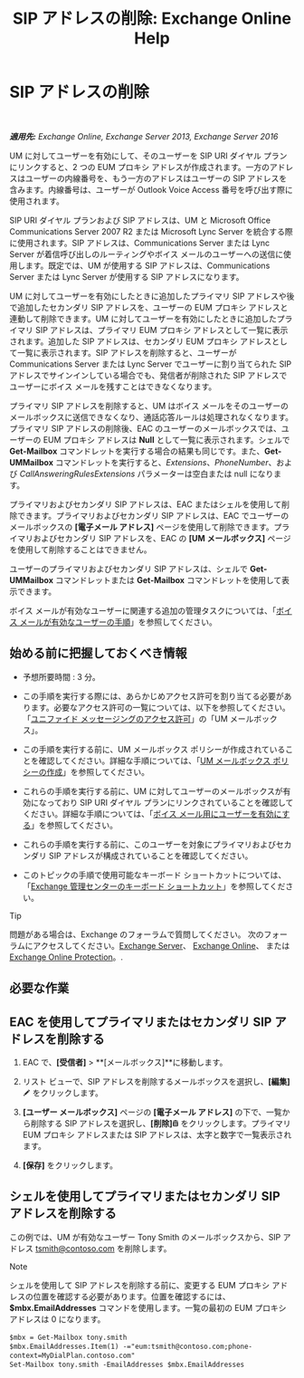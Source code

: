 ﻿---
title: 'SIP アドレスの削除: Exchange Online Help'
TOCTitle: SIP アドレスの削除
ms:assetid: eaaff0b0-7d85-4845-a7b8-ac22b42bc415
ms:mtpsurl: https://technet.microsoft.com/ja-jp/library/JJ662761(v=EXCHG.150)
ms:contentKeyID: 50555890
ms.date: 05/22/2018
mtps_version: v=EXCHG.150
ms.translationtype: HT
---

# SIP アドレスの削除

 

_**適用先:** Exchange Online, Exchange Server 2013, Exchange Server 2016_

UM に対してユーザーを有効にして、そのユーザーを SIP URI ダイヤル プランにリンクすると、2 つの EUM プロキシ アドレスが作成されます。一方のアドレスはユーザーの内線番号を、もう一方のアドレスはユーザーの SIP アドレスを含みます。内線番号は、ユーザーが Outlook Voice Access 番号を呼び出す際に使用されます。

SIP URI ダイヤル プランおよび SIP アドレスは、UM と Microsoft Office Communications Server 2007 R2 または Microsoft Lync Server を統合する際に使用されます。SIP アドレスは、Communications Server または Lync Server が着信呼び出しのルーティングやボイス メールのユーザーへの送信に使用します。既定では、UM が使用する SIP アドレスは、Communications Server または Lync Server が使用する SIP アドレスになります。

UM に対してユーザーを有効にしたときに追加したプライマリ SIP アドレスや後で追加したセカンダリ SIP アドレスを、ユーザーの EUM プロキシ アドレスと連動して削除できます。UM に対してユーザーを有効にしたときに追加したプライマリ SIP アドレスは、プライマリ EUM プロキシ アドレスとして一覧に表示されます。追加した SIP アドレスは、セカンダリ EUM プロキシ アドレスとして一覧に表示されます。SIP アドレスを削除すると、ユーザーが Communications Server または Lync Server でユーザーに割り当てられた SIP アドレスでサインインしている場合でも、発信者が削除された SIP アドレスでユーザーにボイス メールを残すことはできなくなります。

プライマリ SIP アドレスを削除すると、UM はボイス メールをそのユーザーのメールボックスに送信できなくなり、通話応答ルールは処理されなくなります。プライマリ SIP アドレスの削除後、EAC のユーザーのメールボックスでは、ユーザーの EUM プロキシ アドレスは **Null** として一覧に表示されます。シェルで **Get-Mailbox** コマンドレットを実行する場合の結果も同じです。また、**Get-UMMailbox** コマンドレットを実行すると、*Extensions*、*PhoneNumber*、および *CallAnsweringRulesExtensions* パラメーターは空白または null になります。

プライマリおよびセカンダリ SIP アドレスは、EAC またはシェルを使用して削除できます。プライマリおよびセカンダリ SIP アドレスは、EAC でユーザーのメールボックスの **\[電子メール アドレス\]** ページを使用して削除できます。プライマリおよびセカンダリ SIP アドレスを、EAC の **\[UM メールボックス\]** ページを使用して削除することはできません。

ユーザーのプライマリおよびセカンダリ SIP アドレスは、シェルで **Get-UMMailbox** コマンドレットまたは **Get-Mailbox** コマンドレットを使用して表示できます。

ボイス メールが有効なユーザーに関連する追加の管理タスクについては、「[ボイス メールが有効なユーザーの手順](voice-mail-enabled-user-procedures-exchange-2013-help.md)」を参照してください。

## 始める前に把握しておくべき情報

  - 予想所要時間 : 3 分。

  - この手順を実行する際には、あらかじめアクセス許可を割り当てる必要があります。必要なアクセス許可の一覧については、以下を参照してください。「[ユニファイド メッセージングのアクセス許可](unified-messaging-permissions-exchange-2013-help.md)」の「UM メールボックス」。

  - この手順を実行する前に、UM メールボックス ポリシーが作成されていることを確認してください。詳細な手順については、「[UM メールボックス ポリシーの作成](create-a-um-mailbox-policy-exchange-2013-help.md)」を参照してください。

  - これらの手順を実行する前に、UM に対してユーザーのメールボックスが有効になっており SIP URI ダイヤル プランにリンクされていることを確認してください。詳細な手順については、「[ボイス メール用にユーザーを有効にする](enable-a-user-for-voice-mail-exchange-2013-help.md)」を参照してください。

  - これらの手順を実行する前に、このユーザーを対象にプライマリおよびセカンダリ SIP アドレスが構成されていることを確認してください。

  - このトピックの手順で使用可能なキーボード ショートカットについては、「[Exchange 管理センターのキーボード ショートカット](keyboard-shortcuts-in-the-exchange-admin-center-exchange-online-protection-help.md)」を参照してください。


> [!TIP]
> 問題がある場合は、Exchange のフォーラムで質問してください。 次のフォーラムにアクセスしてください。<A href="https://go.microsoft.com/fwlink/p/?linkid=60612">Exchange Server</A>、 <A href="https://go.microsoft.com/fwlink/p/?linkid=267542">Exchange Online</A>、 または <A href="https://go.microsoft.com/fwlink/p/?linkid=285351">Exchange Online Protection</A>。.



## 必要な作業

## EAC を使用してプライマリまたはセカンダリ SIP アドレスを削除する

1.  EAC で、**\[受信者\]** \> **\[メールボックス\]**に移動します。

2.  リスト ビューで、SIP アドレスを削除するメールボックスを選択し、**\[編集\]**![編集アイコン](images/Bb124582.6f53ccb2-1f13-4c02-bea0-30690e6ea71d(EXCHG.150).gif "編集アイコン") をクリックします。

3.  **\[ユーザー メールボックス\]** ページの **\[電子メール アドレス\]** の下で、一覧から削除する SIP アドレスを選択し、**\[削除\]**![\[削除\] アイコン](images/JJ651670.14f639f6-61e8-4418-bbfb-0db14de9d2f5(EXCHG.150).gif "[削除] アイコン") をクリックします。プライマリ EUM プロキシ アドレスまたは SIP アドレスは、太字と数字で一覧表示されます。

4.  **\[保存\]** をクリックします。

## シェルを使用してプライマリまたはセカンダリ SIP アドレスを削除する

この例では、UM が有効なユーザー Tony Smith のメールボックスから、SIP アドレス tsmith@contoso.com を削除します。


> [!NOTE]
> シェルを使用して SIP アドレスを削除する前に、変更する EUM プロキシ アドレスの位置を確認する必要があります。位置を確認するには、<STRONG>$mbx.EmailAddresses</STRONG> コマンドを使用します。一覧の最初の EUM プロキシ アドレスは 0 になります。



    $mbx = Get-Mailbox tony.smith
    $mbx.EmailAddresses.Item(1) -="eum:tsmith@contoso.com;phone-context=MyDialPlan.contoso.com"
    Set-Mailbox tony.smith -EmailAddresses $mbx.EmailAddresses

